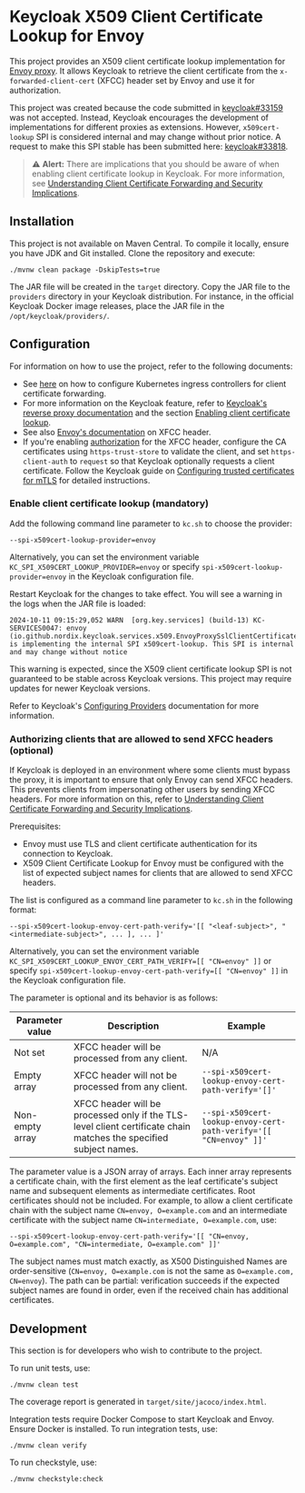 # Keycloak X509 Client Certificate Lookup for Envoy

This project provides an X509 client certificate lookup implementation for [Envoy proxy](https://www.envoyproxy.io/).
It allows Keycloak to retrieve the client certificate from the `x-forwarded-client-cert` (XFCC) header set by Envoy and use it for authorization.

This project was created because the code submitted in [keycloak#33159](https://github.com/keycloak/keycloak/pull/33159) was not accepted.
Instead, Keycloak encourages the development of implementations for different proxies as extensions.
However, `x509cert-lookup` SPI is considered internal and may change without prior notice.
A request to make this SPI stable has been submitted here: [keycloak#33818](https://github.com/keycloak/keycloak/issues/33818).

> ⚠️ **Alert:** There are implications that you should be aware of when enabling client certificate lookup in Keycloak.
For more information, see [Understanding Client Certificate Forwarding and Security Implications](docs/security-and-client-cert-forwarding.md).

## Installation

This project is not available on Maven Central.
To compile it locally, ensure you have JDK and Git installed.
Clone the repository and execute:

```
./mvnw clean package -DskipTests=true
```

The JAR file will be created in the `target` directory.
Copy the JAR file to the `providers` directory in your Keycloak distribution.
For instance, in the official Keycloak Docker image releases, place the JAR file in the `/opt/keycloak/providers/`.

## Configuration

For information on how to use the project, refer to the following documents:

* See [here](docs/ingress-controllers.md) on how to configure Kubernetes ingress controllers for client certificate forwarding.
* For more information on the Keycloak feature, refer to [Keycloak's reverse proxy documentation](https://www.keycloak.org/server/reverseproxy) and the section [Enabling client certificate lookup](https://www.keycloak.org/server/reverseproxy#_enabling_client_certificate_lookup).
* See also [Envoy's documentation](https://www.envoyproxy.io/docs/envoy/latest/configuration/http/http_conn_man/headers#x-forwarded-client-cert) on XFCC header.
* If you're enabling [authorization](#authorizing-clients-that-are-allowed-to-send-xfcc-headers-optional) for the XFCC header, configure the CA certificates using `https-trust-store` to validate the client, and set `https-client-auth` to `request` so that Keycloak optionally requests a client certificate. Follow the Keycloak guide on [Configuring trusted certificates for mTLS](https://www.keycloak.org/server/mutual-tls) for detailed instructions.



### Enable client certificate lookup (mandatory)

Add the following command line parameter to `kc.sh` to choose the provider:

```
--spi-x509cert-lookup-provider=envoy
```

Alternatively, you can set the environment variable `KC_SPI_X509CERT_LOOKUP_PROVIDER=envoy` or specify `spi-x509cert-lookup-provider=envoy` in the Keycloak configuration file.

Restart Keycloak for the changes to take effect.
You will see a warning in the logs when the JAR file is loaded:

```
2024-10-11 09:15:29,052 WARN  [org.key.services] (build-13) KC-SERVICES0047: envoy (io.github.nordix.keycloak.services.x509.EnvoyProxySslClientCertificateLookupFactory) is implementing the internal SPI x509cert-lookup. This SPI is internal and may change without notice
```

This warning is expected, since the X509 client certificate lookup SPI is not guaranteed to be stable across Keycloak versions.
This project may require updates for newer Keycloak versions.

Refer to Keycloak's [Configuring Providers](https://www.keycloak.org/server/configuration-provider) documentation for more information.


### Authorizing clients that are allowed to send XFCC headers (optional)

If Keycloak is deployed in an environment where some clients must bypass the proxy, it is important to ensure that only Envoy can send XFCC headers.
This prevents clients from impersonating other users by sending XFCC headers.
For more information on this, refer to [Understanding Client Certificate Forwarding and Security Implications](docs/security-and-client-cert-forwarding.md).

Prerequisites:

* Envoy must use TLS and client certificate authentication for its connection to Keycloak.
* X509 Client Certificate Lookup for Envoy must be configured with the list of expected subject names for clients that are allowed to send XFCC headers.

The list is configured as a command line parameter to `kc.sh` in the following format:

```
--spi-x509cert-lookup-envoy-cert-path-verify='[[ "<leaf-subject>", "<intermediate-subject>", ... ], ... ]'
```

Alternatively, you can set the environment variable `KC_SPI_X509CERT_LOOKUP_ENVOY_CERT_PATH_VERIFY=[[ "CN=envoy" ]]` or specify `spi-x509cert-lookup-envoy-cert-path-verify=[[ "CN=envoy" ]]` in the Keycloak configuration file.

The parameter is optional and its behavior is as follows:

| Parameter value | Description | Example |
| --- | --- | --- |
| Not set | XFCC header will be processed from any client. | N/A |
| Empty array | XFCC header will not be processed from any client. | `--spi-x509cert-lookup-envoy-cert-path-verify='[]'` |
| Non-empty array | XFCC header will be processed only if the TLS-level client certificate chain matches the specified subject names. | `--spi-x509cert-lookup-envoy-cert-path-verify='[[ "CN=envoy" ]]'` |

The parameter value is a JSON array of arrays.
Each inner array represents a certificate chain, with the first element as the leaf certificate's subject name and subsequent elements as intermediate certificates.
Root certificates should not be included.
For example, to allow a client certificate chain with the subject name `CN=envoy, O=example.com` and an intermediate certificate with the subject name `CN=intermediate, O=example.com`, use:

```
--spi-x509cert-lookup-envoy-cert-path-verify='[[ "CN=envoy, O=example.com", "CN=intermediate, O=example.com" ]]'
```

The subject names must match exactly, as X500 Distinguished Names are order-sensitive (`CN=envoy, O=example.com` is not the same as `O=example.com, CN=envoy`).
The path can be partial: verification succeeds if the expected subject names are found in order, even if the received chain has additional certificates.


## Development

This section is for developers who wish to contribute to the project.

To run unit tests, use:

```
./mvnw clean test
```

The coverage report is generated in `target/site/jacoco/index.html`.

Integration tests require Docker Compose to start Keycloak and Envoy.
Ensure Docker is installed.
To run integration tests, use:

```
./mvnw clean verify
```

To run checkstyle, use:

```
./mvnw checkstyle:check
```

